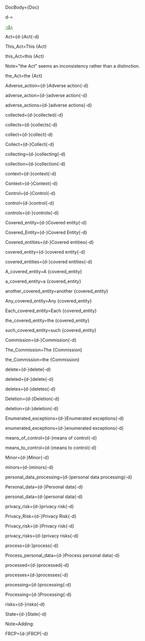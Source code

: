 DocBody=<!DOCTYPE html><html><head><title>{PageName}</title><style>ol {list-style-type: decimal;} ol ol {list-style-type: lower-alpha;} ol ol ol {list-style-type: decimal;} ol ol ol ol {list-style-type: upper-alpha;} ol ol ol ol ol {list-style-type: lower-roman;} ol ol ol ol ol ol {list-style-type: upper-roman;} ol ol ol ol ol ol ol {list-style-type: lower-alpha;}</style></head><body>{Doc}

d-=<a href="https://github.com/CommonAccord/Org/blob/master/Doc/{PageName}"><font color="green">

-d=</font></a>

Act={d-}Act{-d}

This_Act=This {Act}

this_Act=this {Act}

Note="the Act" seems an inconsistency rather than a distinction. 

the_Act=the {Act}

Adverse_action={d-}Adverse action{-d}

adverse_action={d-}adverse action{-d}

adverse_actions={d-}adverse actions{-d}

collected={d-}collected{-d}

collects={d-}collects{-d}

collect={d-}collect{-d}

Collect={d-}Collect{-d}

collecting={d-}collecting{-d}

collection={d-}collection{-d}

context={d-}context{-d}

Context={d-}Context{-d}

Control={d-}Control{-d}

control={d-}control{-d}

controls={d-}controls{-d}

Covered_entity={d-}Covered entity{-d}

Covered_Entity={d-}Covered Entity{-d}

Covered_entities={d-}Covered entities{-d}

covered_entity={d-}covered entity{-d}

covered_entities={d-}covered entities{-d}

A_covered_entity=A {covered_entity}

a_covered_entity=a {covered_entity}

another_covered_entity=another {covered_entity}

Any_covered_entity=Any {covered_entity}

Each_covered_entity=Each {covered_entity}

the_covered_entity=the {covered_entity}

such_covered_entity=such {covered_entity}

Commission={d-}Commission{-d}

The_Commission=The {Commission}

the_Commission=the {Commission}

delete={d-}delete{-d}

deleted={d-}delete{-d}

deletes={d-}deletes{-d}

Deletion={d-}Deletion{-d}

deletion={d-}deletion{-d}

Enumerated_exceptions={d-}Enumerated exceptions{-d}

enumerated_exceptions={d-}enumerated exceptions{-d}

means_of_control={d-}means of control{-d}

means_to_control={d-}means to control{-d}

Minor={d-}Minor{-d}

minors={d-}minors{-d}

personal_data_processing={d-}personal data processing{-d}

Personal_data={d-}Personal data{-d}

personal_data={d-}personal data{-d}

privacy_risk={d-}privacy risk{-d}

Privacy_Risk={d-}Privacy Risk{-d}

Privacy_risk={d-}Privacy risk{-d}

privacy_risks={d-}privacy risks{-d}

process={d-}process{-d}

Process_personal_data={d-}Process personal data{-d}

processed={d-}processed{-d}

processes={d-}processes{-d}

processing={d-}processing{-d}

Processing={d-}Processing{-d}

risks={d-}risks{-d}

State={d-}State{-d}

Note=Adding:

FRCP={d-}FRCP{-d}
